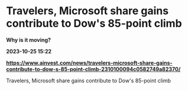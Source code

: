 # Travelers, Microsoft share gains contribute to Dow's 85-point climb
**Why is it moving?**

**2023-10-25 15:22**

**https://www.ainvest.com/news/travelers-microsoft-share-gains-contribute-to-dow-s-85-point-climb-2310100094c0582749a82370/**

Travelers, Microsoft share gains contribute to Dow's 85-point climb